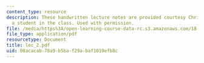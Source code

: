```yaml
---
content_type: resource
description: These handwritten lecture notes are provided courtesy Christina Goddard,
  a student in the class. Used with permission.
file: /media/https%3A/open-learning-course-data-rc.s3.amazonaws.com/18-996a-simplicity-theory-spring-2004/08acacab78a9b5baf29abaf1019efb8c_lec_2.pdf
file_type: application/pdf
resourcetype: Document
title: lec_2.pdf
uid: 08acacab-78a9-b5ba-f29a-baf1019efb8c
---
```

